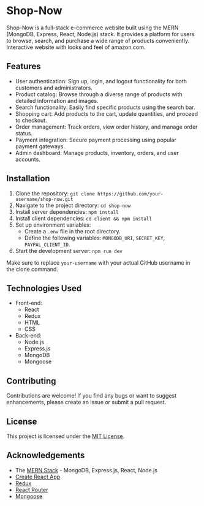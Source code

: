 # Shop-Now

Shop-Now is a full-stack e-commerce website built using the MERN (MongoDB, Express, React, Node.js) stack. It provides a platform for users to browse, search, and purchase a wide range of products conveniently. Interactive website with looks and feel of amazon.com.

## Features

- User authentication: Sign up, login, and logout functionality for both customers and administrators.
- Product catalog: Browse through a diverse range of products with detailed information and images.
- Search functionality: Easily find specific products using the search bar.
- Shopping cart: Add products to the cart, update quantities, and proceed to checkout.
- Order management: Track orders, view order history, and manage order status.
- Payment integration: Secure payment processing using popular payment gateways.
- Admin dashboard: Manage products, inventory, orders, and user accounts.

## Installation

1. Clone the repository: `git clone https://github.com/your-username/shop-now.git`
2. Navigate to the project directory: `cd shop-now`
3. Install server dependencies: `npm install`
4. Install client dependencies: `cd client && npm install`
5. Set up environment variables:
   - Create a `.env` file in the root directory.
   - Define the following variables: `MONGODB_URI`, `SECRET_KEY`, `PAYPAL_CLIENT_ID`.
6. Start the development server: `npm run dev`

Make sure to replace `your-username` with your actual GitHub username in the clone command.

## Technologies Used

- Front-end:
  - React
  - Redux
  - HTML
  - CSS
- Back-end:
  - Node.js
  - Express.js
  - MongoDB
  - Mongoose

## Contributing

Contributions are welcome! If you find any bugs or want to suggest enhancements, please create an issue or submit a pull request.

## License

This project is licensed under the [MIT License](LICENSE).

## Acknowledgements

- The [MERN Stack](https://www.mongodb.com/mern-stack) - MongoDB, Express.js, React, Node.js
- [Create React App](https://create-react-app.dev/)
- [Redux](https://redux.js.org/)
- [React Router](https://reactrouter.com/)
- [Mongoose](https://mongoosejs.com/)
